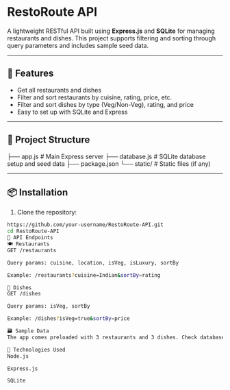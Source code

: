 # RestoRoute API

A lightweight RESTful API built using **Express.js** and **SQLite** for managing restaurants and dishes. This project supports filtering and sorting through query parameters and includes sample seed data.

---

## 🚀 Features

- Get all restaurants and dishes
- Filter and sort restaurants by cuisine, rating, price, etc.
- Filter and sort dishes by type (Veg/Non-Veg), rating, and price
- Easy to set up with SQLite and Express

---

## 📁 Project Structure
├── app.js # Main Express server
├── database.js # SQLite database setup and seed data
├── package.json
└── static/ # Static files (if any)

---

## 📦 Installation

1. Clone the repository:

```bash
https://github.com/your-username/RestoRoute-API.git
cd RestoRoute-API
🔗 API Endpoints
🍽️ Restaurants
GET /restaurants

Query params: cuisine, location, isVeg, isLuxury, sortBy

Example: /restaurants?cuisine=Indian&sortBy=rating

🥘 Dishes
GET /dishes

Query params: isVeg, sortBy

Example: /dishes?isVeg=true&sortBy=price

🗃️ Sample Data
The app comes preloaded with 3 restaurants and 3 dishes. Check database.js to edit or add more.

📌 Technologies Used
Node.js

Express.js

SQLite
